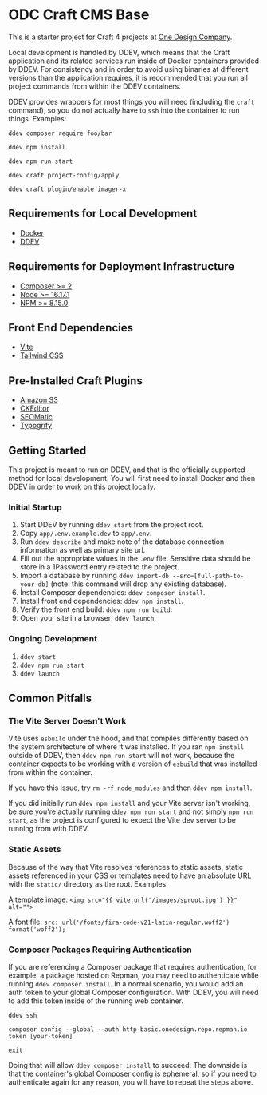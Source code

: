 # ODC Craft CMS Base

This is a starter project for Craft 4 projects at [One Design Company](https://onedesigncompany.com).

Local development is handled by DDEV, which means that the Craft application and its related services run inside of Docker containers provided by DDEV. For consistency and in order to avoid using binaries at different versions than the application requires, it is recommended that you run all project commands from within the DDEV containers.

DDEV provides wrappers for most things you will need (including the `craft` command), so you do not actually have to `ssh` into the container to run things. Examples:

`ddev composer require foo/bar`

`ddev npm install`

`ddev npm run start`

`ddev craft project-config/apply`

`ddev craft plugin/enable imager-x`

## Requirements for Local Development
- [Docker](https://www.docker.com/)
- [DDEV](https://ddev.com/)

## Requirements for Deployment Infrastructure
- [Composer >= 2](https://getcomposer.org/)
- [Node >= 16.17.1](https://nodejs.org/en/)
- [NPM >= 8.15.0](https://www.npmjs.com/)

## Front End Dependencies
- [Vite](https://vitejs.dev/)
- [Tailwind CSS](https://tailwindcss.com/)

## Pre-Installed Craft Plugins
- [Amazon S3](https://plugins.craftcms.com/aws-s3)
- [CKEditor](https://plugins.craftcms.com/ckeditor?craft4)
- [SEOMatic](https://plugins.craftcms.com/seomatic?craft4)
- [Typogrify](https://plugins.craftcms.com/typogrify?craft4)

## Getting Started
This project is meant to run on DDEV, and that is the officially supported method for local development. You will first need to install Docker and then DDEV in order to work on this project locally.

### Initial Startup
1. Start DDEV by running `ddev start` from the project root.
2. Copy `app/.env.example.dev` to `app/.env`.
3. Run `ddev describe` and make note of the database connection information as well as primary site url.
4. Fill out the appropriate values in the `.env` file. Sensitive data should be store in a 1Password entry related to the project.
5. Import a database by running `ddev import-db --src=[full-path-to-your-db]` (note: this command will drop any existing database).
6. Install Composer dependencies: `ddev composer install`.
7. Install front end dependencies: `ddev npm install`.
8. Verify the front end build: `ddev npm run build`.
9. Open your site in a browser: `ddev launch`.

### Ongoing Development
1. `ddev start`
2. `ddev npm run start`
3. `ddev launch`

## Common Pitfalls
### The Vite Server Doesn't Work
Vite uses `esbuild` under the hood, and that compiles differently based on the system architecture of where it was installed. If you ran `npm install` outside of DDEV, then `ddev npm run start` will not work, because the container expects to be working with a version of `esbuild` that was installed from within the container.

If you have this issue, try `rm -rf node_modules` and then `ddev npm install`.

If you did initially run `ddev npm install` and your Vite server isn't working, be sure you're actually running `ddev npm run start` and not simply `npm run start`, as the project is configured to expect the Vite dev server to be running from with DDEV.

### Static Assets
Because of the way that Vite resolves references to static assets, static assets referenced in your CSS or templates need to have an absolute URL with the `static/` directory as the root. Examples:

A template image: `<img src="{{ vite.url('/images/sprout.jpg') }}" alt="">`

A font file: `src: url('/fonts/fira-code-v21-latin-regular.woff2') format('woff2');`

### Composer Packages Requiring Authentication
If you are referencing a Composer package that requires authentication, for example, a package hosted on Repman, you may need to authenticate while running `ddev composer install`. In a normal scenario, you would add an auth token to your global Composer configuration. With DDEV, you will need to add this token inside of the running web container.

`ddev ssh`

`composer config --global --auth http-basic.onedesign.repo.repman.io token [your-token]`

`exit`

Doing that will allow `ddev composer install` to succeed. The downside is that the container's global Composer config is ephemeral, so if you need to authenticate again for any reason, you will have to repeat the steps above.
